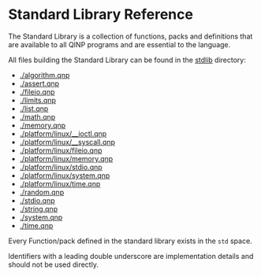 
# Standard Library Reference

The Standard Library is a collection of functions, packs and definitions that are available to all QINP programs and are essential to the language.

All files building the Standard Library can be found in the [stdlib](../../stdlib/) directory:
 - [./algorithm.qnp](algorithm.qnp.md)
 - [./assert.qnp](assert.qnp.md)
 - [./fileio.qnp](fileio.qnp.md)
 - [./limits.qnp](limits.qnp.md)
 - [./list.qnp](list.qnp.md)
 - [./math.qnp](math.qnp.md)
 - [./memory.qnp](memory.qnp.md)
 - [./platform/linux/__ioctl.qnp](platform/linux/__ioctl.qnp.md)
 - [./platform/linux/__syscall.qnp](platform/linux/__syscall.qnp.md)
 - [./platform/linux/fileio.qnp](platform/linux/fileio.qnp.md)
 - [./platform/linux/memory.qnp](platform/linux/memory.qnp.md)
 - [./platform/linux/stdio.qnp](platform/linux/stdio.qnp.md)
 - [./platform/linux/system.qnp](platform/linux/system.qnp.md)
 - [./platform/linux/time.qnp](platform/linux/time.qnp.md)
 - [./random.qnp](random.qnp.md)
 - [./stdio.qnp](stdio.qnp.md)
 - [./string.qnp](string.qnp.md)
 - [./system.qnp](system.qnp.md)
 - [./time.qnp](time.qnp.md)


Every Function/pack defined in the standard library exists in the `std` space.

Identifiers with a leading double underscore are implementation details and should not be used directly.
